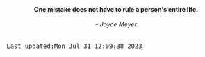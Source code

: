 
<div align="center"><b><span>One mistake does not have to rule a person's entire life.</span></b><br><br><i> - Joyce Meyer</i></div>
<br><br><kbd>Last updated:Mon Jul 31 12:09:38 2023</kbd>
